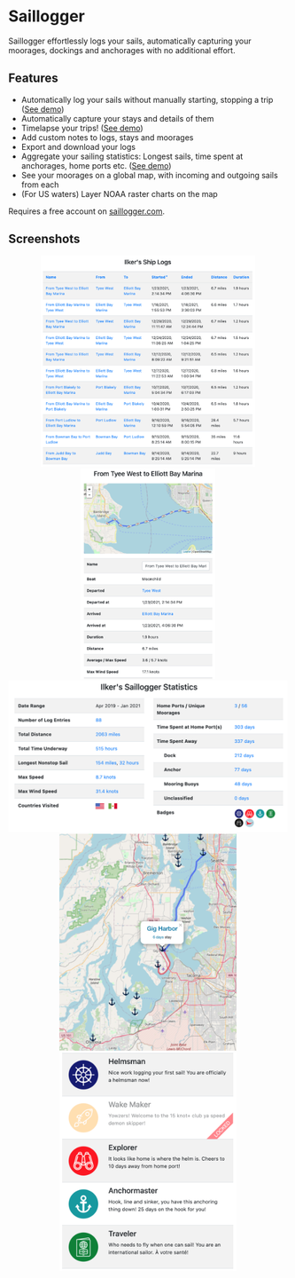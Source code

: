 # Saillogger
Saillogger effortlessly logs your sails, automatically capturing your moorages, dockings and anchorages with no additional effort. 

## Features
* Automatically log your sails without manually starting, stopping a trip ([See demo](https://saillogger.com/log/573))
* Automatically capture your stays and details of them
* Timelapse your trips! ([See demo](https://saillogger.com/timelapse/2/))
* Add custom notes to logs, stays and moorages
* Export and download your logs
* Aggregate your sailing statistics: Longest sails, time spent at anchorages, home ports etc. ([See demo](https://saillogger.com/stats/2/))
* See your moorages on a global map, with incoming and outgoing sails from each 
* (For US waters) Layer NOAA raster charts on the map

Requires a free account on [saillogger.com](https://saillogger.com).

## Screenshots
<div float="left" align="center">
  <img src="./screenshots/screenshot0.png" height="380">
  <img src="./screenshots/screenshot1.png" height="380">
  <img src="./screenshots/screenshot2.png" width="640">
  <img src="./screenshots/screenshot4.png" width="320">
  <img src="./screenshots/screenshot3.png" width="320">
</div>
